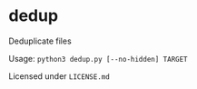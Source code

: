 # dedup

Deduplicate files

Usage: `python3 dedup.py [--no-hidden] TARGET`

Licensed under `LICENSE.md`
